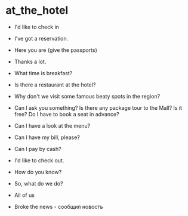# at_the_hotel

- I'd like to check in

- I've got a reservation.

- Here you are (give the passports)

- Thanks a lot.

- What time is breakfast?

- Is there a restaurant at the hotel?

- Why don't we visit some famous beaty spots in the region?

- Can I ask you something? Is there any package tour to the Mall? Is it free?
Do I have to book a seat in advance?

- Can I have a look at the menu?

- Can I have my bill, please?

- Can I pay by cash?

- I'd like to check out.

- How do you know?

- So, what do we do?

- All of us

- Broke the news - сообщил новость
